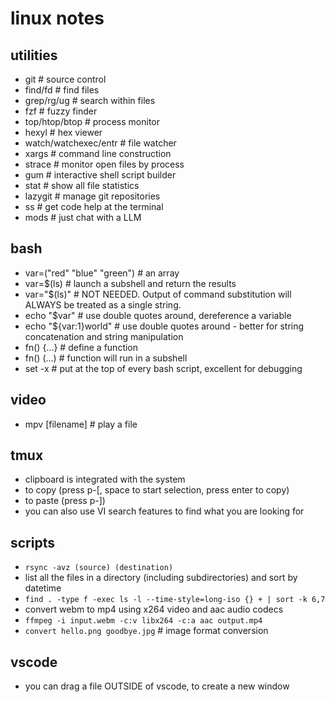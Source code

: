 # linux notes

## utilities

- git                           # source control
- find/fd                       # find files
- grep/rg/ug                    # search within files
- fzf                           # fuzzy finder
- top/htop/btop                 # process monitor
- hexyl                         # hex viewer
- watch/watchexec/entr          # file watcher
- xargs                         # command line construction
- strace                        # monitor open files by process
- gum                           # interactive shell script builder
- stat                          # show all file statistics
- lazygit                       # manage git repositories
- ss                            # get code help at the terminal
- mods                          # just chat with a LLM

## bash

- var=("red" "blue" "green")    # an array
- var=$(ls)                     # launch a subshell and return the results
- var="$(ls)"                   # NOT NEEDED. Output of command substitution will ALWAYS be treated as a single string.
- echo "$var"                   # use double quotes around, dereference a variable
- echo "${var:1}world"          # use double quotes around - better for string concatenation and string manipulation 
- fn() {...}                    # define a function
- fn() (...)                    # function will run in a subshell
- set -x                        # put at the top of every bash script, excellent for debugging

## video

- mpv [filename]                # play a file

## tmux

- clipboard is integrated with the system
- to copy (press p-[, space to start selection, press enter to copy)
- to paste (press p-])
- you can also use VI search features to find what you are looking for

## scripts

- `rsync -avz (source) (destination)`
- list all the files in a directory (including subdirectories) and sort by datetime
- `find . -type f -exec ls -l --time-style=long-iso {} + | sort -k 6,7`
- convert webm to mp4 using x264 video and aac audio codecs
- `ffmpeg -i input.webm -c:v libx264 -c:a aac output.mp4`
- `convert hello.png goodbye.jpg` # image format conversion

## vscode

- you can drag a file OUTSIDE of vscode, to create a new window


